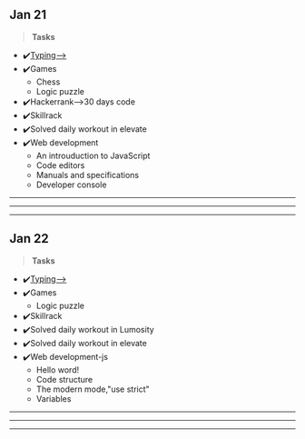 ## Jan 21 ##
>**Tasks**
- ✔️[Typing-->](keybr.com)
- ✔️Games
    - Chess 
    - Logic puzzle
- ✔️Hackerrank-->30 days code
- ✔️Skillrack     
- ✔️Solved daily workout in elevate
- ✔️Web development
    - An introuduction to JavaScript
    - Code editors
    - Manuals and specifications 
    - Developer console
***
***
***  
## Jan 22 ##
>**Tasks**
- ✔️[Typing-->](keybr.com)
- ✔️Games
    - Logic puzzle
- ✔️Skillrack     
- ✔️Solved daily workout in Lumosity
- ✔️Solved daily workout in elevate
- ✔️Web development-js
    - Hello word!
    - Code structure
    - The modern mode,"use strict" 
    - Variables
***
***
***  